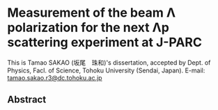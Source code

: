 # Measurement of the beam Λ polarization for the next Λp scattering experiment at J-PARC
This is Tamao SAKAO (坂尾　珠和)'s dissertation, accepted by Dept. of Physics, Facl. of Science, Tohoku University (Sendai, Japan). 
E-mail: tamao.sakao.r3@dc.tohoku.ac.jp
## Abstract
